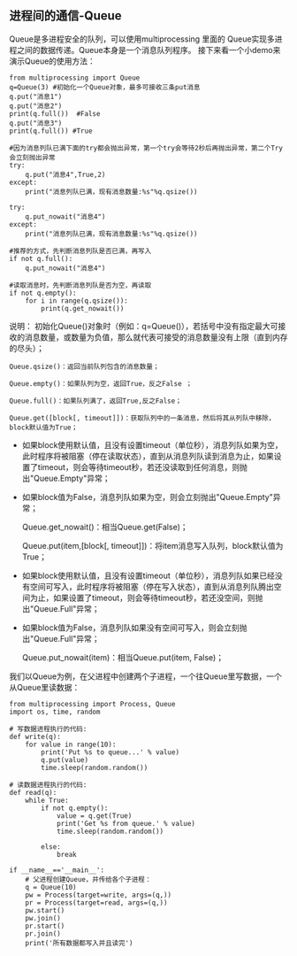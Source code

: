 ## 进程间的通信-Queue

Queue是多进程安全的队列，可以使用multiprocessing 里面的
Queue实现多进程之间的数据传递。Queue本身是一个消息队列程序。
接下来看一个小demo来演示Queue的使用方法：

```
from multiprocessing import Queue
q=Queue(3) #初始化一个Queue对象，最多可接收三条put消息
q.put("消息1")
q.put("消息2")
print(q.full())  #False
q.put("消息3")
print(q.full()) #True

#因为消息列队已满下面的try都会抛出异常，第一个try会等待2秒后再抛出异常，第二个Try会立刻抛出异常
try:
    q.put("消息4",True,2)
except:
    print("消息列队已满，现有消息数量:%s"%q.qsize())

try:
    q.put_nowait("消息4")
except:
    print("消息列队已满，现有消息数量:%s"%q.qsize())

#推荐的方式，先判断消息列队是否已满，再写入
if not q.full():
    q.put_nowait("消息4")

#读取消息时，先判断消息列队是否为空，再读取
if not q.empty():
    for i in range(q.qsize()):
        print(q.get_nowait())
```

说明：
初始化Queue()对象时（例如：q=Queue()），若括号中没有指定最大可接收的消息数量，或数量为负值，那么就代表可接受的消息数量没有上限（直到内存的尽头）；

```
Queue.qsize()：返回当前队列包含的消息数量；
```

```
Queue.empty()：如果队列为空，返回True，反之False ；
```

```
Queue.full()：如果队列满了，返回True,反之False；
```

```
Queue.get([block[, timeout]])：获取队列中的一条消息，然后将其从列队中移除，block默认值为True；
```

- 如果block使用默认值，且没有设置timeout（单位秒），消息列队如果为空，此时程序将被阻塞（停在读取状态），直到从消息列队读到消息为止，如果设置了timeout，则会等待timeout秒，若还没读取到任何消息，则抛出"Queue.Empty"异常；

- 如果block值为False，消息列队如果为空，则会立刻抛出"Queue.Empty"异常；

  Queue.get_nowait()：相当Queue.get(False)；

  Queue.put(item,[block[, timeout]])：将item消息写入队列，block默认值为True；

- 如果block使用默认值，且没有设置timeout（单位秒），消息列队如果已经没有空间可写入，此时程序将被阻塞（停在写入状态），直到从消息列队腾出空间为止，如果设置了timeout，则会等待timeout秒，若还没空间，则抛出"Queue.Full"异常；

- 如果block值为False，消息列队如果没有空间可写入，则会立刻抛出"Queue.Full"异常；

  Queue.put_nowait(item)：相当Queue.put(item, False)；

我们以Queue为例，在父进程中创建两个子进程，一个往Queue里写数据，一个从Queue里读数据：

```
from multiprocessing import Process, Queue
import os, time, random

# 写数据进程执行的代码:
def write(q):
    for value in range(10):
        print('Put %s to queue...' % value)
        q.put(value)
        time.sleep(random.random())

# 读数据进程执行的代码:
def read(q):
    while True:
        if not q.empty():
            value = q.get(True)
            print('Get %s from queue.' % value)
            time.sleep(random.random())

        else:
            break

if __name__=='__main__':
    # 父进程创建Queue，并传给各个子进程：
    q = Queue(10)
    pw = Process(target=write, args=(q,))
    pr = Process(target=read, args=(q,))
    pw.start()
    pw.join()
    pr.start()
    pr.join()
    print('所有数据都写入并且读完')
    
```

### 